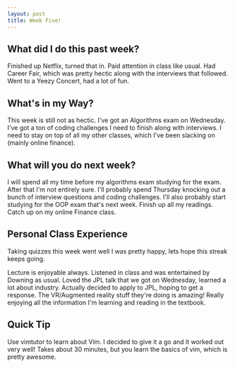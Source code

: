 ```yaml
---
layout: post
title: Week Five!
---
```


## What did I do this past week?
Finished up Netflix, turned that in. Paid attention in class like usual. Had Career Fair, which was pretty hectic along with the interviews that followed. Went to a Yeezy Concert, had a lot of fun.

## What's in my Way?
This week is still not as hectic. I've got an Algorithms exam on Wednesday. I've got a ton of coding challenges I need to finish along with interviews. I need to stay on top of all my other classes, which I've been slacking on (mainly online finance).

## What will you do next week?
I will spend all my time before my algorithms exam studying for the exam. After that I'm not entirely sure. I'll probably spend Thursday knocking out a bunch of interview questions and coding challenges. I'll also probably start studying for the OOP exam that's next week. Finish up all my readings. Catch up on my online Finance class. 

## Personal Class Experience
Taking quizzes this week went well I was pretty happy, lets hope this streak keeps going. 

Lecture is enjoyable always. Listened in class and was entertained by Downing as usual. Loved the JPL talk that we got on Wednesday, learned a lot about industry. Actually decided to apply to JPL, hoping to get a response. The VR/Augmented reality stuff they're doing is amazing! Really enjoying all the information I'm learning and reading in the textbook. 

## Quick Tip
Use vimtutor to learn about Vim. I decided to give it a go and it worked out very well! Takes about 30 minutes, but you learn the basics of vim, which is pretty awesome.
